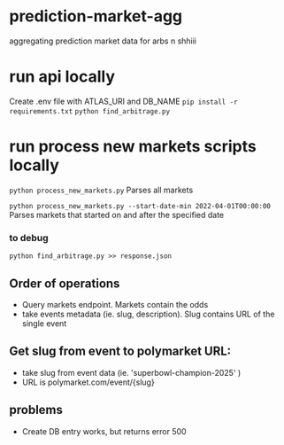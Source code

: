 # prediction-market-agg
aggregating prediction market data for arbs n shhiii

# run api locally

Create .env file with ATLAS_URI and DB_NAME
`pip install -r requirements.txt`
`python find_arbitrage.py`    

# run process new markets scripts locally
`python process_new_markets.py` Parses all markets

`python process_new_markets.py --start-date-min 2022-04-01T00:00:00`  Parses markets that started on and after the specified date

### to debug

`python find_arbitrage.py >> response.json`

## Order of operations
- Query markets endpoint. Markets contain the odds
- take events metadata (ie. slug, description). Slug contains URL of the single event

## Get slug from event to polymarket URL:
- take slug from event data (ie. 'superbowl-champion-2025' )
- URL is polymarket.com/event/{slug}

## problems
- Create DB entry works, but returns error 500
